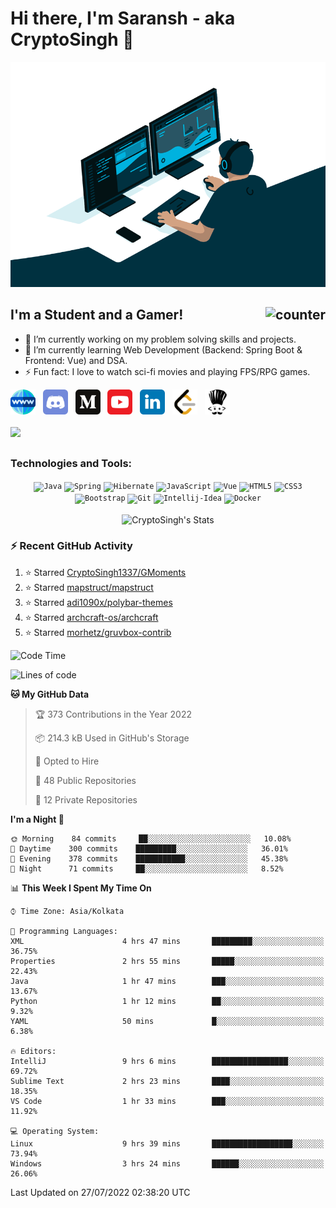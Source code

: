 # Hi there, I'm Saransh - aka CryptoSingh 👋

<div align="center">
<img src="https://github.com/CryptoSingh1337/CryptoSingh1337/blob/master/icons/code.gif" height="360px" width="640px" alt="gif"/>
</div>

## I'm a Student and a Gamer!<img src="https://komarev.com/ghpvc/?username=cryptosingh1337" alt="counter" align="right"/>

- 🔭 I’m currently working on my problem solving skills and projects.
- 🌱 I’m currently learning Web Development (Backend: Spring Boot & Frontend: Vue) and DSA.
- ⚡ Fun fact: I love to watch sci-fi movies and playing FPS/RPG games.

<a href="https://saranshkumar.me/" target="_blank"><img alt="website" height="40px" width="40px" src="./icons/world-wide-web.svg"/></a>&nbsp;&nbsp;
<a href="https://discord.gg/6efHuzv" target="_blank"><img alt="discord" height="40px" width="40px" src="https://raw.githubusercontent.com/edent/SuperTinyIcons/master/images/svg/discord.svg"/></a>&nbsp;&nbsp;
<a href="https://cryptosingh1337.medium.com/" target="_blank"><img alt="Medium" height="40px" width="40px" src="https://raw.githubusercontent.com/edent/SuperTinyIcons/master/images/svg/medium.svg"/></a>&nbsp;&nbsp;
<a href="https://youtube.com/cryptosingh" target="_blank"><img alt="youtube" height="40px" width="40px" src="https://raw.githubusercontent.com/edent/SuperTinyIcons/master/images/svg/youtube.svg"/></a>&nbsp;&nbsp;
<a href="https://linkedin.com/in/saransh-kumar-2k19/" target="_blank"><img alt="linkedin" height="40px" width="40px" src="https://raw.githubusercontent.com/edent/SuperTinyIcons/master/images/svg/linkedin.svg"/></a>&nbsp;&nbsp;
<a href="https://leetcode.com/cryptosingh/" target="_blank"><img alt="leetcode" height="40px" width="40px" src="./icons/leetcode.svg"/></a>&nbsp;&nbsp;
<a href="https://codechef.com/users/cryptosingh" target="_blank"><img alt="codechef" height="40px" width="40px" src="./icons/codechef.svg"/></a>
<br>
<br>
<a href="https://github.com/CryptoSingh1337/cryptosingh1337.github.io/raw/master/static/resume/SaranshKumar-Resume.pdf" download>![](https://img.shields.io/badge/Download-R%C3%A9sum%C3%A9-blue?style=plastic)</a>

##

### Technologies and Tools:

<div align="center">
<code><img alt="Java" height="40px" width="40px" src="https://raw.githubusercontent.com/tomchen/stack-icons/master/logos/java.svg" title="Java"/></code>
<code><img alt="Spring" height="40px" width="40px" src="https://raw.githubusercontent.com/tomchen/stack-icons/master/logos/spring.svg" title="Spring"/></code>
<code><img alt="Hibernate" height="40px" width="40px" src="https://raw.githubusercontent.com/tomchen/stack-icons/master/logos/hibernate.svg" title="Hibernate"/></code>
<code><img alt="JavaScript" height="40px" width="40px" src="https://raw.githubusercontent.com/tomchen/stack-icons/master/logos/javascript.svg" title="JavaScript"/></code>
<code><img alt="Vue" height="40px" width="40px" src="https://raw.githubusercontent.com/tomchen/stack-icons/master/logos/vue.svg" title="Vue 3"/></code>
<code><img alt="HTML5" height="40px" width="40px" src="https://raw.githubusercontent.com/tomchen/stack-icons/master/logos/html-5.svg" title="HTML5"/></code>
<code><img alt="CSS3" height="40px" width="40px" src="https://raw.githubusercontent.com/tomchen/stack-icons/master/logos/css-3.svg" title="CSS3"/></code>
<code><img alt="Bootstrap" height="40px" width="40px" src="https://raw.githubusercontent.com/tomchen/stack-icons/master/logos/bootstrap.svg" title="Bootstrap"/></code>
<code><img alt="Git" height="40px" width="40px" src="https://raw.githubusercontent.com/tomchen/stack-icons/master/logos/git-icon.svg" title="Git"/></code>
<code><img alt="Intellij-Idea" height="40px" width="40px" src="https://raw.githubusercontent.com/tomchen/stack-icons/master/logos/intellij-idea.svg" title="Intellij-IDEA"/></code>
<code><img alt="Docker" height="40px" width="40px" src="https://raw.githubusercontent.com/tomchen/stack-icons/master/logos/docker-icon.svg" title="Docker"/></code>
</div>
<br>
<div align="center">
<img  alt="CryptoSingh's Stats" src="https://github-readme-stats-clone.vercel.app/api?username=CryptoSingh1337&show_icons=true&bg_color=FFFFFF&title_color=003140&icon_color=003140&text_color=0486AA" title="Stats"/>
</div>

### ⚡ Recent GitHub Activity

<!--RECENT_ACTIVITY:start-->

1. ⭐ Starred [CryptoSingh1337/GMoments](https://github.com/CryptoSingh1337/GMoments)
2. ⭐ Starred [mapstruct/mapstruct](https://github.com/mapstruct/mapstruct)
3. ⭐ Starred [adi1090x/polybar-themes](https://github.com/adi1090x/polybar-themes)
4. ⭐ Starred [archcraft-os/archcraft](https://github.com/archcraft-os/archcraft)
5. ⭐ Starred [morhetz/gruvbox-contrib](https://github.com/morhetz/gruvbox-contrib)
<!--RECENT_ACTIVITY:end-->

<!--START_SECTION:waka-->
![Code Time](http://img.shields.io/badge/Code%20Time-1%2C043%20hrs%2011%20mins-blue)

![Lines of code](https://img.shields.io/badge/From%20Hello%20World%20I%27ve%20Written-292%20Thousand%20lines%20of%20code-blue)

**🐱 My GitHub Data** 

> 🏆 373 Contributions in the Year 2022
 > 
> 📦 214.3 kB Used in GitHub's Storage 
 > 
> 💼 Opted to Hire
 > 
> 📜 48 Public Repositories 
 > 
> 🔑 12 Private Repositories  
 > 
**I'm a Night 🦉** 

```text
🌞 Morning    84 commits     ██░░░░░░░░░░░░░░░░░░░░░░░   10.08% 
🌆 Daytime    300 commits    █████████░░░░░░░░░░░░░░░░   36.01% 
🌃 Evening    378 commits    ███████████░░░░░░░░░░░░░░   45.38% 
🌙 Night      71 commits     ██░░░░░░░░░░░░░░░░░░░░░░░   8.52%

```


📊 **This Week I Spent My Time On** 

```text
⌚︎ Time Zone: Asia/Kolkata

💬 Programming Languages: 
XML                      4 hrs 47 mins       █████████░░░░░░░░░░░░░░░░   36.75% 
Properties               2 hrs 55 mins       █████░░░░░░░░░░░░░░░░░░░░   22.43% 
Java                     1 hr 47 mins        ███░░░░░░░░░░░░░░░░░░░░░░   13.67% 
Python                   1 hr 12 mins        ██░░░░░░░░░░░░░░░░░░░░░░░   9.32% 
YAML                     50 mins             █░░░░░░░░░░░░░░░░░░░░░░░░   6.38%

🔥 Editors: 
IntelliJ                 9 hrs 6 mins        █████████████████░░░░░░░░   69.72% 
Sublime Text             2 hrs 23 mins       ████░░░░░░░░░░░░░░░░░░░░░   18.35% 
VS Code                  1 hr 33 mins        ███░░░░░░░░░░░░░░░░░░░░░░   11.92%

💻 Operating System: 
Linux                    9 hrs 39 mins       ██████████████████░░░░░░░   73.94% 
Windows                  3 hrs 24 mins       ██████░░░░░░░░░░░░░░░░░░░   26.06%

```


 Last Updated on 27/07/2022 02:38:20 UTC
<!--END_SECTION:waka-->
